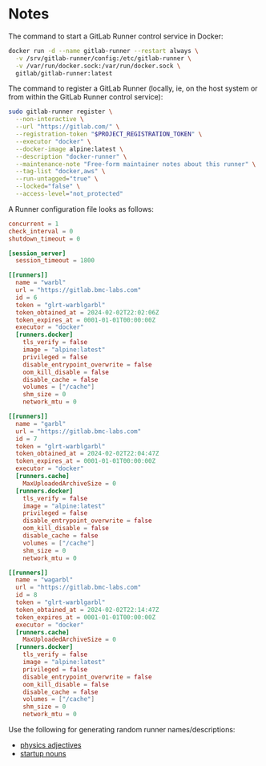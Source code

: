 # Notes

The command to start a GitLab Runner control service in Docker:

```bash
docker run -d --name gitlab-runner --restart always \
  -v /srv/gitlab-runner/config:/etc/gitlab-runner \
  -v /var/run/docker.sock:/var/run/docker.sock \
  gitlab/gitlab-runner:latest
```

The command to register a GitLab Runner (locally, ie, on the host system or from within the GitLab Runner control service):

```bash
sudo gitlab-runner register \
  --non-interactive \
  --url "https://gitlab.com/" \
  --registration-token "$PROJECT_REGISTRATION_TOKEN" \
  --executor "docker" \
  --docker-image alpine:latest \
  --description "docker-runner" \
  --maintenance-note "Free-form maintainer notes about this runner" \
  --tag-list "docker,aws" \
  --run-untagged="true" \
  --locked="false" \
  --access-level="not_protected"
```

A Runner configuration file looks as follows:

```toml
concurrent = 1
check_interval = 0
shutdown_timeout = 0

[session_server]
  session_timeout = 1800

[[runners]]
  name = "warbl"
  url = "https://gitlab.bmc-labs.com"
  id = 6
  token = "glrt-warblgarbl"
  token_obtained_at = 2024-02-02T22:02:06Z
  token_expires_at = 0001-01-01T00:00:00Z
  executor = "docker"
  [runners.docker]
    tls_verify = false
    image = "alpine:latest"
    privileged = false
    disable_entrypoint_overwrite = false
    oom_kill_disable = false
    disable_cache = false
    volumes = ["/cache"]
    shm_size = 0
    network_mtu = 0

[[runners]]
  name = "garbl"
  url = "https://gitlab.bmc-labs.com"
  id = 7
  token = "glrt-warblgarbl"
  token_obtained_at = 2024-02-02T22:04:47Z
  token_expires_at = 0001-01-01T00:00:00Z
  executor = "docker"
  [runners.cache]
    MaxUploadedArchiveSize = 0
  [runners.docker]
    tls_verify = false
    image = "alpine:latest"
    privileged = false
    disable_entrypoint_overwrite = false
    oom_kill_disable = false
    disable_cache = false
    volumes = ["/cache"]
    shm_size = 0
    network_mtu = 0

[[runners]]
  name = "wagarbl"
  url = "https://gitlab.bmc-labs.com"
  id = 8
  token = "glrt-warblgarbl"
  token_obtained_at = 2024-02-02T22:14:47Z
  token_expires_at = 0001-01-01T00:00:00Z
  executor = "docker"
  [runners.cache]
    MaxUploadedArchiveSize = 0
  [runners.docker]
    tls_verify = false
    image = "alpine:latest"
    privileged = false
    disable_entrypoint_overwrite = false
    oom_kill_disable = false
    disable_cache = false
    volumes = ["/cache"]
    shm_size = 0
    network_mtu = 0
```

Use the following for generating random runner names/descriptions:

- [physics adjectives](https://github.com/imsky/wordlists/blob/master/adjectives/physics.txt)
- [startup nouns](https://github.com/imsky/wordlists/blob/master/nouns/startups.txt)
